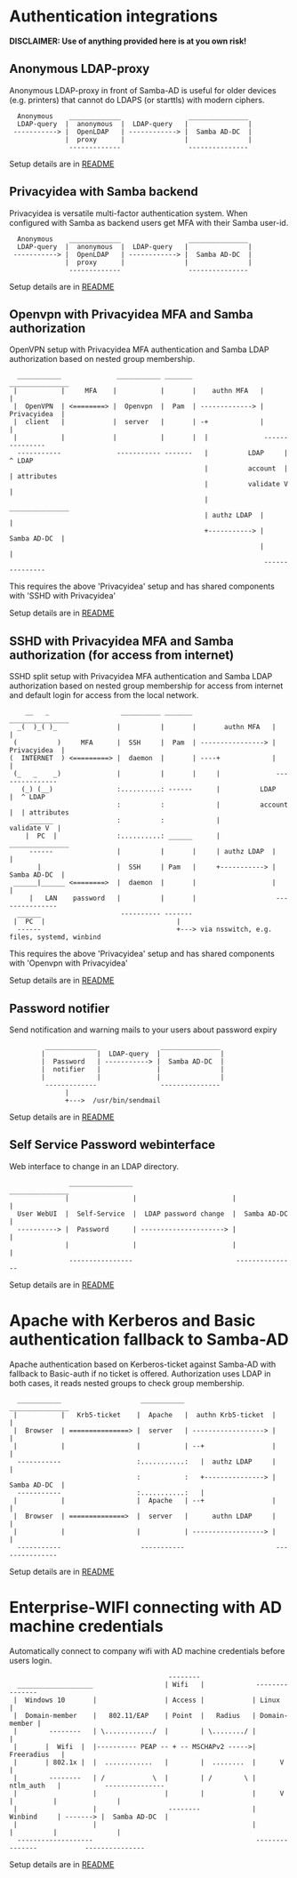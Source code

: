 # Authentication integrations

**DISCLAIMER: Use of anything provided here is at you own risk!**


## Anonymous LDAP-proxy

Anonymous LDAP-proxy in front of Samba-AD is useful for older devices (e.g. printers) that cannot do LDAPS (or starttls) with modern ciphers.

```text
  Anonymous    _____________                 _______________
  LDAP-query  |  anonymous  |  LDAP-query   |               |
 -----------> |  OpenLDAP   | ------------> |  Samba AD-DC  |
              |  proxy      |               |               |
               -------------                 ---------------
```

Setup details are in [README](anonymous_ldap_proxy/README.md) 


## Privacyidea with Samba backend

Privacyidea is versatile multi-factor authentication system. When configured with Samba as backend users get MFA with their Samba user-id.

```text
  Anonymous    _____________                 _______________
  LDAP-query  |  anonymous  |  LDAP-query   |               |
 -----------> |  OpenLDAP   | ------------> |  Samba AD-DC  |
              |  proxy      |               |               |
               -------------                 ---------------
```

Setup details are in [README](privacyidea/README.md) 


## Openvpn with Privacyidea MFA and Samba authorization

OpenVPN setup with Privacyidea MFA authentication and Samba LDAP authorization based on nested group membership.

```text
  ___________              ___________ _______                  _______________  
 |           |     MFA    |           |       |    authn MFA   |               | 
 |  OpenVPN  | <========> |  Openvpn  |  Pam  | -------------> |  Privacyidea  | 
 |  client   |            |  server   |       | -+             |               | 
 |           |            |           |       |  |              ---------------  
  -----------              ----------- -------   |          LDAP     |  ^ LDAP
                                                 |          account  |  | attributes
                                                 |          validate V  |           
                                                 |              _______________  
                                                 | authz LDAP  |               | 
                                                 +-----------> |  Samba AD-DC  | 
                                                               |               | 
                                                                ---------------  
```

This requires the above 'Privacyidea' setup and has shared components with 'SSHD with Privacyidea'

Setup details are in [README](openvpn_privacyidea/README.md) 


## SSHD with Privacyidea MFA and Samba authorization (for access from internet)

SSHD split setup with Privacyidea MFA authentication and Samba LDAP authorization based on nested group membership for 
access from internet and default login for access from the local network.

```text
    __   _                  __________ _______                     _______________  
  _(  )_( )_               |          |       |       authn MFA   |               | 
 (          )     MFA      |  SSH     |  Pam  | ----------------> |  Privacyidea  | 
(  INTERNET  ) <=========> |  daemon  |       | ----+             |               | 
 (_   _    _)              |          |       |     |              ---------------  
   (_) (__)                :..........: ------      |          LDAP     |  ^ LDAP
                           :          :             |          account  |  | attributes
     ______                :          :             |          validate V  |           
    |  PC  |               :..........: ______      |              _______________  
     ------                |          |       |     | authz LDAP  |               | 
       |                   |  SSH     | Pam   |     +-----------> |  Samba AD-DC  | 
 ______|______ <========>  |  daemon  |       |                   |               | 
     |   LAN    password   |          |       |                    ---------------  
  ______                    ---------- -------                                       
 |  PC  |                                 |                     
  ------                                  +---> via nsswitch, e.g. files, systemd, winbind          
```

This requires the above 'Privacyidea' setup and has shared components with 'Openvpn with Privacyidea'

Setup details are in [README](sshd_privacyidea/README.md) 


## Password notifier

Send notification and warning mails to your users about password expiry

```text
         _____________                _______________
        |             |  LDAP-query  |               |
        |  Password   | -----------> |  Samba AD-DC  |
        |  notifier   |              |               |
        |             |              |               |
         -------------                ---------------
              |
              +--->  /usr/bin/sendmail
```

Setup details are in [README](password_notifier/README.md) 


## Self Service Password webinterface

Web interface to change in an LDAP directory.

```text
               ________________                          _______________
              |                |                        |               |
  User WebUI  |  Self-Service  |  LDAP password change  |  Samba AD-DC  |
  ----------> |  Password      | ---------------------> |               |
              |                |                        |               |
               ----------------                          ---------------
```

Setup details are in [README](password_notifier/README.md) 


# Apache with Kerberos and Basic authentication fallback to Samba-AD

Apache authentication based on Kerberos-ticket against Samba-AD with fallback to Basic-auth if no ticket is offered.
Authorization uses LDAP in both cases, it reads nested groups to check group membership.   

```text
  ___________                    ___________                       _______________     
 |           |   Krb5-ticket    |  Apache   |  authn Krb5-ticket  |               |
 |  Browser  | ===============> |  server   | ------------------> |               |
 |           |                  |           | --+                 |               | 
  -----------                   :...........:   |  authz LDAP     |               |
                                :           :   +---------------> |  Samba AD-DC  |
  -----------                   :...........:   |
 |           |                  |  Apache   | --+                 |               |
 |  Browser  | ==============>  |  server   |      authn LDAP     |               |            
 |           |                  |           | ------------------> |               |  
  -----------                    -----------                       ---------------
```


Setup details are in [README](apache_krb5+basic-auth/README.md) 


# Enterprise-WIFI connecting with AD machine credentials

Automatically connect to company wifi with AD machine credentials before users login.

```text
                                        -------- 
  ___________________                  | Wifi   |             ---------------
 |  Windows 10       |                 | Access |            | Linux         |
 |  Domain-member    |   802.11/EAP    | Point  |   Radius   | Domain-member |      
 |        --------   | \............/  |        | \......../ |               |
 |       |  Wifi  |  |---------- PEAP -- + -- MSCHAPv2 ----->|  Freeradius   |
 |       | 802.1x |  |  ............   |        |  ........  |      V        |
 |        --------   | /            \  |        | /        \ |   ntlm_auth   |           --------------- 
 |                   |                 |        |            |      V        |          |               |
 |                   |                  --------             |   Winbind     | -------> |  Samba AD-DC  |
 |                   |                                       |               |          |               |
  -------------------                                         ---------------            --------------- 
```

Setup details are in [README](enterprise_wifi/README.md) 
